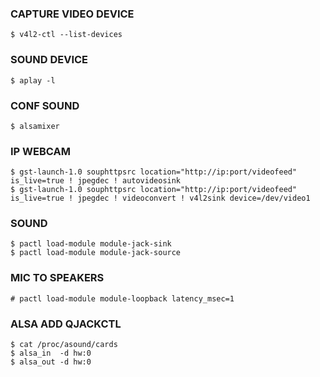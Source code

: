 ### CAPTURE VIDEO DEVICE
~~~
$ v4l2-ctl --list-devices
~~~

### SOUND DEVICE
~~~
$ aplay -l
~~~

### CONF SOUND
~~~
$ alsamixer
~~~

### IP WEBCAM
~~~
$ gst-launch-1.0 souphttpsrc location="http://ip:port/videofeed" is_live=true ! jpegdec ! autovideosink
$ gst-launch-1.0 souphttpsrc location="http://ip:port/videofeed" is_live=true ! jpegdec ! videoconvert ! v4l2sink device=/dev/video1
~~~

### SOUND
~~~
$ pactl load-module module-jack-sink
$ pactl load-module module-jack-source
~~~

### MIC TO SPEAKERS
~~~
# pactl load-module module-loopback latency_msec=1
~~~

### ALSA ADD QJACKCTL
~~~
$ cat /proc/asound/cards
$ alsa_in  -d hw:0
$ alsa_out -d hw:0
~~~
